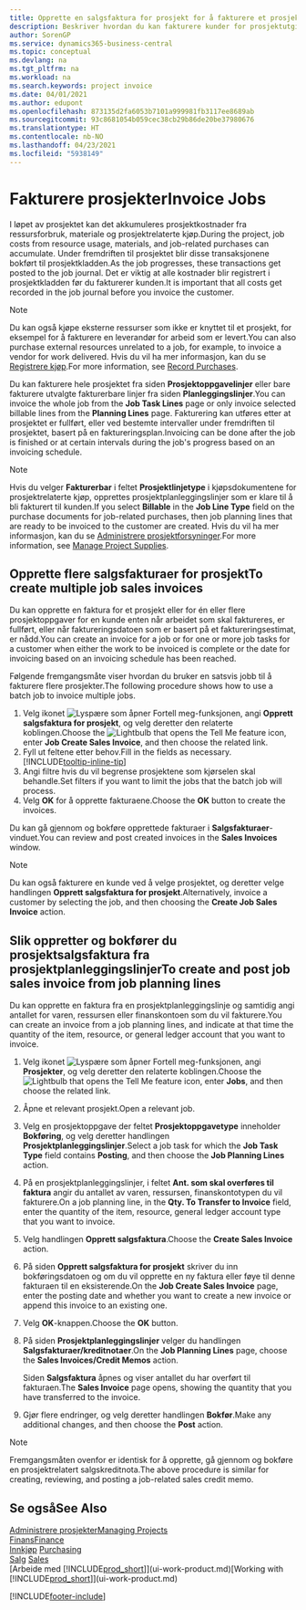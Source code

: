 ```yaml
---
title: Opprette en salgsfaktura for prosjekt for å fakturere et prosjekt | Microsoft Docs
description: Beskriver hvordan du kan fakturere kunder for prosjektutgifter etter hvert som et prosjekt skrider frem.
author: SorenGP
ms.service: dynamics365-business-central
ms.topic: conceptual
ms.devlang: na
ms.tgt_pltfrm: na
ms.workload: na
ms.search.keywords: project invoice
ms.date: 04/01/2021
ms.author: edupont
ms.openlocfilehash: 873135d2fa6053b7101a999981fb3117ee8689ab
ms.sourcegitcommit: 93c8681054b059cec38cb29b86de20be37980676
ms.translationtype: HT
ms.contentlocale: nb-NO
ms.lasthandoff: 04/23/2021
ms.locfileid: "5938149"
---
```

# <a name="invoice-jobs"></a><span data-ttu-id="7f00b-103">Fakturere prosjekter</span><span class="sxs-lookup"><span data-stu-id="7f00b-103">Invoice Jobs</span></span>
<span data-ttu-id="7f00b-104">I løpet av prosjektet kan det akkumuleres prosjektkostnader fra ressursforbruk, materiale og prosjektrelaterte kjøp.</span><span class="sxs-lookup"><span data-stu-id="7f00b-104">During the project, job costs from resource usage, materials, and job-related purchases can accumulate.</span></span> <span data-ttu-id="7f00b-105">Under fremdriften til prosjektet blir disse transaksjonene bokført til prosjektkladden.</span><span class="sxs-lookup"><span data-stu-id="7f00b-105">As the job progresses, these transactions get posted to the job journal.</span></span> <span data-ttu-id="7f00b-106">Det er viktig at alle kostnader blir registrert i prosjektkladden før du fakturerer kunden.</span><span class="sxs-lookup"><span data-stu-id="7f00b-106">It is important that all costs get recorded in the job journal before you invoice the customer.</span></span>

> [!NOTE]
> <span data-ttu-id="7f00b-107">Du kan også kjøpe eksterne ressurser som ikke er knyttet til et prosjekt, for eksempel for å fakturere en leverandør for arbeid som er levert.</span><span class="sxs-lookup"><span data-stu-id="7f00b-107">You can also purchase external resources unrelated to a job, for example, to invoice a vendor for work delivered.</span></span> <span data-ttu-id="7f00b-108">Hvis du vil ha mer informasjon, kan du se [Registrere kjøp](purchasing-how-record-purchases.md).</span><span class="sxs-lookup"><span data-stu-id="7f00b-108">For more information, see [Record Purchases](purchasing-how-record-purchases.md).</span></span>

<span data-ttu-id="7f00b-109">Du kan fakturere hele prosjektet fra siden **Prosjektoppgavelinjer** eller bare fakturere utvalgte fakturerbare linjer fra siden **Planleggingslinjer**.</span><span class="sxs-lookup"><span data-stu-id="7f00b-109">You can invoice the whole job from the **Job Task Lines** page or only invoice selected billable lines from the **Planning Lines** page.</span></span> <span data-ttu-id="7f00b-110">Fakturering kan utføres etter at prosjektet er fullført, eller ved bestemte intervaller under fremdriften til prosjektet, basert på en faktureringsplan.</span><span class="sxs-lookup"><span data-stu-id="7f00b-110">Invoicing can be done after the job is finished or at certain intervals during the job's progress based on an invoicing schedule.</span></span>

> [!NOTE]  
> <span data-ttu-id="7f00b-111">Hvis du velger **Fakturerbar** i feltet **Prosjektlinjetype** i kjøpsdokumentene for prosjektrelaterte kjøp, opprettes prosjektplanleggingslinjer som er klare til å bli fakturert til kunden.</span><span class="sxs-lookup"><span data-stu-id="7f00b-111">If you select **Billable** in the **Job Line Type** field on the purchase documents for job-related purchases, then job planning lines that are ready to be invoiced to the customer are created.</span></span> <span data-ttu-id="7f00b-112">Hvis du vil ha mer informasjon, kan du se [Administrere prosjektforsyninger](projects-how-manage-project-supplies.md).</span><span class="sxs-lookup"><span data-stu-id="7f00b-112">For more information, see [Manage Project Supplies](projects-how-manage-project-supplies.md).</span></span>

## <a name="to-create-multiple-job-sales-invoices"></a><span data-ttu-id="7f00b-113">Opprette flere salgsfakturaer for prosjekt</span><span class="sxs-lookup"><span data-stu-id="7f00b-113">To create multiple job sales invoices</span></span>
<span data-ttu-id="7f00b-114">Du kan opprette en faktura for et prosjekt eller for én eller flere prosjektoppgaver for en kunde enten når arbeidet som skal faktureres, er fullført, eller når faktureringsdatoen som er basert på et faktureringsestimat, er nådd.</span><span class="sxs-lookup"><span data-stu-id="7f00b-114">You can create an invoice for a job or for one or more job tasks for a customer when either the work to be invoiced is complete or the date for invoicing based on an invoicing schedule has been reached.</span></span>

<span data-ttu-id="7f00b-115">Følgende fremgangsmåte viser hvordan du bruker en satsvis jobb til å fakturere flere prosjekter.</span><span class="sxs-lookup"><span data-stu-id="7f00b-115">The following procedure shows how to use a batch job to invoice multiple jobs.</span></span>  

1. <span data-ttu-id="7f00b-116">Velg ikonet ![Lyspære som åpner Fortell meg-funksjonen](media/ui-search/search_small.png "Fortell hva du vil gjøre"), angi **Opprett salgsfaktura for prosjekt**, og velg deretter den relaterte koblingen.</span><span class="sxs-lookup"><span data-stu-id="7f00b-116">Choose the ![Lightbulb that opens the Tell Me feature](media/ui-search/search_small.png "Tell me what you want to do") icon, enter **Job Create Sales Invoice**, and then choose the related link.</span></span>  
2. <span data-ttu-id="7f00b-117">Fyll ut feltene etter behov.</span><span class="sxs-lookup"><span data-stu-id="7f00b-117">Fill in the fields as necessary.</span></span> [!INCLUDE[tooltip-inline-tip](includes/tooltip-inline-tip_md.md)]
3. <span data-ttu-id="7f00b-118">Angi filtre hvis du vil begrense prosjektene som kjørselen skal behandle.</span><span class="sxs-lookup"><span data-stu-id="7f00b-118">Set filters if you want to limit the jobs that the batch job will process.</span></span>
4. <span data-ttu-id="7f00b-119">Velg **OK** for å opprette fakturaene.</span><span class="sxs-lookup"><span data-stu-id="7f00b-119">Choose the **OK** button to create the invoices.</span></span>  

<span data-ttu-id="7f00b-120">Du kan gå gjennom og bokføre opprettede fakturaer i **Salgsfakturaer**-vinduet.</span><span class="sxs-lookup"><span data-stu-id="7f00b-120">You can review and post created invoices in the **Sales Invoices** window.</span></span>

> [!NOTE]
> <span data-ttu-id="7f00b-121">Du kan også fakturere en kunde ved å velge prosjektet, og deretter velge handlingen **Opprett salgsfaktura for prosjekt**.</span><span class="sxs-lookup"><span data-stu-id="7f00b-121">Alternatively, invoice a customer by selecting the job, and then choosing the **Create Job Sales Invoice** action.</span></span> 

## <a name="to-create-and-post-job-sales-invoice-from-job-planning-lines"></a><span data-ttu-id="7f00b-122">Slik oppretter og bokfører du prosjektsalgsfaktura fra prosjektplanleggingslinjer</span><span class="sxs-lookup"><span data-stu-id="7f00b-122">To create and post job sales invoice from job planning lines</span></span>
<span data-ttu-id="7f00b-123">Du kan opprette en faktura fra en prosjektplanleggingslinje og samtidig angi antallet for varen, ressursen eller finanskontoen som du vil fakturere.</span><span class="sxs-lookup"><span data-stu-id="7f00b-123">You can create an invoice from a job planning lines, and indicate at that time the quantity of the item, resource, or general ledger account that you want to invoice.</span></span>

1. <span data-ttu-id="7f00b-124">Velg ikonet ![Lyspære som åpner Fortell meg-funksjonen](media/ui-search/search_small.png "Fortell hva du vil gjøre"), angi **Prosjekter**, og velg deretter den relaterte koblingen.</span><span class="sxs-lookup"><span data-stu-id="7f00b-124">Choose the ![Lightbulb that opens the Tell Me feature](media/ui-search/search_small.png "Tell me what you want to do") icon, enter **Jobs**, and then choose the related link.</span></span>
2. <span data-ttu-id="7f00b-125">Åpne et relevant prosjekt.</span><span class="sxs-lookup"><span data-stu-id="7f00b-125">Open a relevant job.</span></span>
3. <span data-ttu-id="7f00b-126">Velg en prosjektoppgave der feltet **Prosjektoppgavetype** inneholder **Bokføring**, og velg deretter handlingen **Prosjektplanleggingslinjer**.</span><span class="sxs-lookup"><span data-stu-id="7f00b-126">Select a job task for which the **Job Task Type** field contains **Posting**, and then choose the **Job Planning Lines** action.</span></span>  
4. <span data-ttu-id="7f00b-127">På en prosjektplanleggingslinjer, i feltet **Ant. som skal overføres til faktura** angir du antallet av varen, ressursen, finanskontotypen du vil fakturere.</span><span class="sxs-lookup"><span data-stu-id="7f00b-127">On a job planning line, in the **Qty. To Transfer to Invoice** field, enter the quantity of the item, resource, general ledger account type that you want to invoice.</span></span>  
5. <span data-ttu-id="7f00b-128">Velg handlingen **Opprett salgsfaktura**.</span><span class="sxs-lookup"><span data-stu-id="7f00b-128">Choose the **Create Sales Invoice** action.</span></span>
6. <span data-ttu-id="7f00b-129">På siden **Opprett salgsfaktura for prosjekt** skriver du inn bokføringsdatoen og om du vil opprette en ny faktura eller føye til denne fakturaen til en eksisterende.</span><span class="sxs-lookup"><span data-stu-id="7f00b-129">On the **Job Create Sales Invoice** page, enter the posting date and whether you want to create a new invoice or append this invoice to an existing one.</span></span>
7. <span data-ttu-id="7f00b-130">Velg **OK**-knappen.</span><span class="sxs-lookup"><span data-stu-id="7f00b-130">Choose the **OK** button.</span></span>  
8. <span data-ttu-id="7f00b-131">På siden **Prosjektplanleggingslinjer** velger du handlingen **Salgsfakturaer/kreditnotaer**.</span><span class="sxs-lookup"><span data-stu-id="7f00b-131">On the **Job Planning Lines** page, choose the **Sales Invoices/Credit Memos** action.</span></span>

    <span data-ttu-id="7f00b-132">Siden **Salgsfaktura** åpnes og viser antallet du har overført til fakturaen.</span><span class="sxs-lookup"><span data-stu-id="7f00b-132">The **Sales Invoice** page opens, showing the quantity that you have transferred to the invoice.</span></span>
9. <span data-ttu-id="7f00b-133">Gjør flere endringer, og velg deretter handlingen **Bokfør**.</span><span class="sxs-lookup"><span data-stu-id="7f00b-133">Make any additional changes, and then choose the **Post** action.</span></span>

> [!NOTE]  
>   <span data-ttu-id="7f00b-134">Fremgangsmåten ovenfor er identisk for å opprette, gå gjennom og bokføre en prosjektrelatert salgskreditnota.</span><span class="sxs-lookup"><span data-stu-id="7f00b-134">The above procedure is similar for creating, reviewing, and posting a job-related sales credit memo.</span></span>


## <a name="see-also"></a><span data-ttu-id="7f00b-135">Se også</span><span class="sxs-lookup"><span data-stu-id="7f00b-135">See Also</span></span>
[<span data-ttu-id="7f00b-136">Administrere prosjekter</span><span class="sxs-lookup"><span data-stu-id="7f00b-136">Managing Projects</span></span>](projects-manage-projects.md)  
[<span data-ttu-id="7f00b-137">Finans</span><span class="sxs-lookup"><span data-stu-id="7f00b-137">Finance</span></span>](finance.md)  
<span data-ttu-id="7f00b-138">[Innkjøp](purchasing-manage-purchasing.md)       </span><span class="sxs-lookup"><span data-stu-id="7f00b-138">[Purchasing](purchasing-manage-purchasing.md)       </span></span>  
<span data-ttu-id="7f00b-139">[Salg](sales-manage-sales.md)    </span><span class="sxs-lookup"><span data-stu-id="7f00b-139">[Sales](sales-manage-sales.md)    </span></span>  
<span data-ttu-id="7f00b-140">[Arbeide med [!INCLUDE[prod_short](includes/prod_short.md)]](ui-work-product.md)</span><span class="sxs-lookup"><span data-stu-id="7f00b-140">[Working with [!INCLUDE[prod_short](includes/prod_short.md)]](ui-work-product.md)</span></span>  


[!INCLUDE[footer-include](includes/footer-banner.md)]
